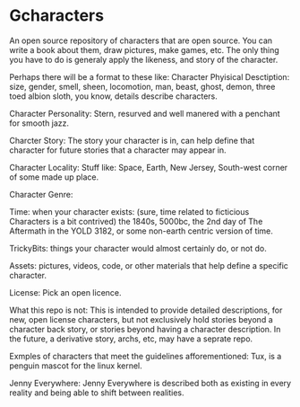 # Gcharacters
An open source repository of characters that are open source. 
You can write a book about them, draw pictures, make games, etc. 
The only thing you have to do is generaly apply the likeness, and story of the character. 

Perhaps there will be a format to these like:
Character Phyisical Desctiption:
size, gender, smell, sheen, locomotion, man, beast, ghost, demon, three toed albion sloth, you know, details describe characters.

Character Personality: Stern, resurved and well manered with a penchant for smooth jazz.

Charcter Story: The story your character is in, can help define that character for future stories that a character may appear in.

Character Locality: Stuff like: Space, Earth, New Jersey, South-west corner of some made up place.

Character Genre: 

Time: when your character exists: (sure, time related to ficticious Characters is a bit contrived) the 1840s, 5000bc, 
the 2nd day of The Aftermath in the YOLD 3182, or some non-earth centric version of time. 

TrickyBits: things your character would almost certainly do, or not do. 
            
Assets: pictures, videos, code, or other materials that help define a specific character. 

License: Pick an open licence.

What this repo is not:
This is intended to provide detailed descriptions, for new, open license characters, but not exclusively hold stories beyond 
a character back story, or stories beyond having a character description. In the future, a derivative story, archs, etc, may have a seprate repo.

Exmples of characters that meet the guidelines afforementioned:
Tux, is a penguin mascot for the linux kernel. 

Jenny Everywhere: Jenny Everywhere is described both as existing in every reality and being able to shift between realities.



